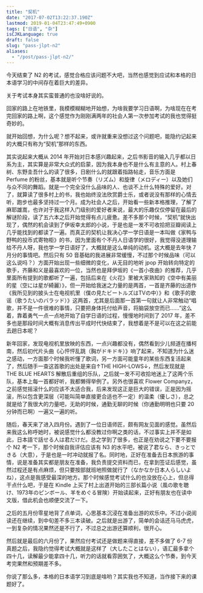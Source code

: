 ```yaml
---
title: "契机"
date: "2017-07-02T13:22:37.190Z"
lastmod: 2019-01-04T23:47:49+0900
tags: ["日语", "杂"]
isCJKLanguage: true
draft: false
slug: "pass-jlpt-n2"
aliases:
  - "/post/pass-jlpt-n2/"
---
```


今天结束了 N2 的考试，感觉合格应该问题不大吧，当然也感觉到应试和本格的日本语学习的中间存在着巨大的差异。

<!--more-->

关于考试本身其实蛮普通的也没啥好说的。

回家的路上在地铁里，我模模糊糊地开始想，为啥我要学习日语啊，为啥现在在考完回家的路上啊，这个感觉作为刚刚满两年的社会人第一次参加考试的我也觉得挺奇妙的。

就开始回想，为什么呢？想不起来，或许就重来没想过这个问题吧，能隐约记起来的大概只有称为“契机”那样的东西。

其实说起来大概从 2014 年开始对日本感兴趣起来，之后书影音的输入几乎都以日系为主，其实算是非常大众式的启蒙，因为我本身也不是什么有主意的人。村上春树、东野圭吾什么的读了很多，日剧什么的就跟着指路帖走，音乐方面是 Perfume 的粉丝，基本就是听个节奏（リズム）和旋律（メロディー）以及她们与众不同的舞蹈。就是一个完全没什么品味的人、也谈不上什么特殊的爱好。对了，就算读了很多村上的书，我也始终没法欣赏爵士乐，或者说没有那样的心情去听，跑步也最多坚持过一个月。成为社会人之后，开始看一些新本格推理，了解了麻耶雄嵩，也许对于我这样入门级别的爱好者来说，最大的乐趣仅仅停留在最后的解谜阶段，读了五六本之后开始觉得有点儿疲惫。差不多那个时候，“契机”就快出现了，偶然的机会读到了伊坂幸太郎的小说，于是也是一发不可收拾把豆瓣阅读上几乎能找到的都读了一遍。而真正的契机让我决心学一学日语是一本叫做《家鸭与野鸭的投币式寄物柜》的书，因为里面有个不丹人日语学的很好，我觉得没道理输给不丹人呀，我也学一学日语好了，大概就是这么单纯的动机。这大概是去年快 7 月分的事情吧。然后只有 50 音基础的我进展非常缓慢，不过那个时候品味（可以这么说吗？）方面开始出现一些细微的变化，从无目的地听 jpop 开始转向特定的歌手，齐藤和义是最喜欢的一位，当然也是拜伊坂的《一首小夜曲》的推荐，几乎里面所有提到的歌都听了一遍，包括后来在《火花》里被大家熟知的《空中有美丽的星（空には星が綺麗）》，但一开始给我迷之力量的是两首，一首是齐藤的出道作《我所见到的披头士在电视机里（僕の見たビートルズはTVの中）》和《歌手的歌谣（歌うたいのバラッド）》这两首，尤其是后面那一首第一句就让人非常触动“唱歌，并不是一件很难的事情，只要把身体托付给声音，将脑袋放空而已……”这么着，靠着勇气一点一点地开始了自学日语的过程，慢慢地时间到了 2017 年，差不多也是那段时间大概有消息传出平成时代快结束了，我想着是不是可以在这之前能去趟日本呢？

新年回家，发现电视机里放映的东西，一点兴趣都没有，偶然看到少儿频道在播柯南，然后初代片头曲《心怦怦乱跳（胸がドキドキ）》响了起来，不知道为什么迷之感动，一方面那个时候我听懂了歌词，另一方面可能童年的某些东西复活起来了，然后随手一查这首歌的出处是来自↑THE HIGH-LOWS↓，然后发现就是 THE BLUE HEARTS 解散后重组的乐队，之后就一发不可收拾地迷上了这两个乐队，基本上每一首都好听，我都懒得举例了。另外也很喜欢 Flower Companyz，之前感觉摇滚什么的应该不太适合我，后来发现这正是巨大的错误，正是因为摇滚，所以包含更深层（可能叫简单直接更合适也不一定）的温柔（優しさ），总之就是给了我很大的力量吧，无助的时候，通勤无聊的时候（你通勤明明也只要 20 分钟而已啊）一遍又一遍的听。

随后，春天来了进入四月份。遇到了一位日语师匠，颇有网友见面的感觉。虽然后来我这么称呼她时，被说感觉什么都没教过你啊之类的话，不过事实上并不是如此，日本語で話せる人は君だけだ。总之学到了很多，也正是在劝说之下要不要报个 N2 考一下，那个时候自我评估应该有 N3 的水平吧，被说了君なら、きっとできる（大意），于是也是一时冲动就报了名。同时地，正好在准备去日本旅游的事情，说是准备其实都是朋友在准备，我负责提交资料而已，在拿到签证后感觉，虽然过程还是有点麻烦，但只要按部就班地照做就行了（なかなか日本人らしいよね），这点是我感受最深的地方。那个时候感觉考试什么的也没放在心上，但总得干点什么吧，于是在 Kindle 上买了村上出道开始的三部长篇小说（風の歌を聴け、1973年のピンボール、羊をめぐる冒険）开始读起来，正好有朋友也在读中文版，借此机会也顺便交流了一下。

之后的五月份零星地背了点单词，心思基本沉浸在准备出游的欢乐中。不过小说阅读还在继续，到中旬差不多三本读破。之后就是出游了，简单的会话还马马虎虎，一到复杂的情况果然还是不行了，不过总之出游还算顺利，很开心。

然后就是最后的六月份了，果然应付考试还是做题来得直接，差不多做了 6-7 份真题之后，我隐约觉得考试大概就是这样了（大したことはない），语汇最多拿个四十几，读解最少能拿四十几，听力的话就看雰囲気了，大概这么个节奏，到今天考完果然和预期差不多。

你说了那么多，本格的日本语学习到底是啥哟？其实我也不知道，当作接下来的课题好了。
